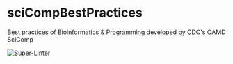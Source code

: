 # sciCompBestPractices
Best practices of Bioinformatics &amp; Programming developed by CDC's OAMD SciComp

[![Super-Linter](https://github.com/<OWNER>/<REPOSITORY>/actions/workflows/<WORKFLOW_FILE_NAME>/badge.svg)](https://github.com/marketplace/actions/super-linter)